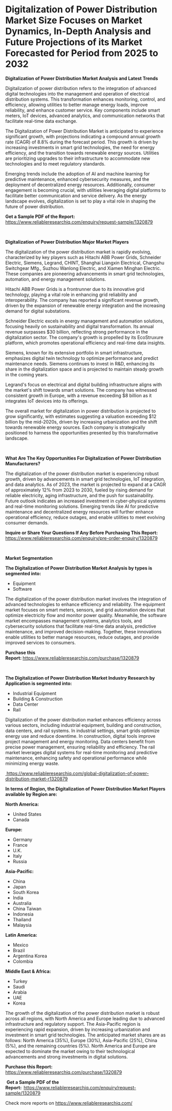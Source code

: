 <p><h1>Digitalization of Power Distribution Market Size Focuses on Market Dynamics, In-Depth Analysis and Future Projections of its Market Forecasted for Period from 2025 to 2032</h1></p><p><strong>Digitalization of Power Distribution Market Analysis and Latest Trends</strong></p>
<p><p>Digitalization of power distribution refers to the integration of advanced digital technologies into the management and operation of electrical distribution systems. This transformation enhances monitoring, control, and efficiency, allowing utilities to better manage energy loads, improve reliability, and enhance customer service. Key components include smart meters, IoT devices, advanced analytics, and communication networks that facilitate real-time data exchange.</p><p>The Digitalization of Power Distribution Market is anticipated to experience significant growth, with projections indicating a compound annual growth rate (CAGR) of 8.8% during the forecast period. This growth is driven by increasing investments in smart grid technologies, the need for energy efficiency, and the transition towards renewable energy sources. Utilities are prioritizing upgrades to their infrastructure to accommodate new technologies and to meet regulatory standards.</p><p>Emerging trends include the adoption of AI and machine learning for predictive maintenance, enhanced cybersecurity measures, and the deployment of decentralized energy resources. Additionally, consumer engagement is becoming crucial, with utilities leveraging digital platforms to facilitate better communication and service delivery. As the energy landscape evolves, digitalization is set to play a vital role in shaping the future of power distribution.</p></p>
<p><strong>Get a Sample PDF of the Report:&nbsp;</strong> <a href="https://www.reliableresearchiq.com/enquiry/request-sample/1320879?utm_campaign=3080&utm_medium=2&utm_source=Github&utm_content=ia&utm_term=29032025&utm_id=digitalization-of-power-distribution">https://www.reliableresearchiq.com/enquiry/request-sample/1320879</a></p>
<p>&nbsp;</p>
<p><strong>Digitalization of Power Distribution Major Market Players</strong></p>
<p><p>The digitalization of the power distribution market is rapidly evolving, characterized by key players such as Hitachi ABB Power Grids, Schneider Electric, Siemens, Legrand, CHINT, Shanghai Liangxin Electrical, Changshu Switchgear Mfg., Suzhou Wanlong Electric, and Xiamen Minghan Electric. These companies are pioneering advancements in smart grid technologies, automation, and energy management solutions.</p><p>Hitachi ABB Power Grids is a frontrunner due to its innovative grid technology, playing a vital role in enhancing grid reliability and interoperability. The company has reported a significant revenue growth, driven by the expansion of renewable energy integration and the increasing demand for digital substations.</p><p>Schneider Electric excels in energy management and automation solutions, focusing heavily on sustainability and digital transformation. Its annual revenue surpasses $30 billion, reflecting strong performance in the digitalization sector. The company's growth is propelled by its EcoStruxure platform, which promotes operational efficiency and real-time data insights.</p><p>Siemens, known for its extensive portfolio in smart infrastructure, emphasizes digital twin technology to optimize performance and predict maintenance needs. Siemens continues to invest in R&D, enhancing its share in the digitalization space and is projected to maintain steady growth in the coming years.</p><p>Legrand's focus on electrical and digital building infrastructure aligns with the market's shift towards smart solutions. The company has witnessed consistent growth in Europe, with a revenue exceeding $8 billion as it integrates IoT devices into its offerings.</p><p>The overall market for digitalization in power distribution is projected to grow significantly, with estimates suggesting a valuation exceeding $12 billion by the mid-2020s, driven by increasing urbanization and the shift towards renewable energy sources. Each company is strategically positioned to harness the opportunities presented by this transformative landscape.</p></p>
<p>&nbsp;</p>
<p><strong>What Are The Key Opportunities For Digitalization of Power Distribution Manufacturers?</strong></p>
<p><p>The digitalization of the power distribution market is experiencing robust growth, driven by advancements in smart grid technologies, IoT integration, and data analytics. As of 2023, the market is projected to expand at a CAGR of approximately 12% from 2023 to 2030, fueled by rising demand for reliable electricity, aging infrastructure, and the push for sustainability. Future outlook indicates an increased investment in cyber-physical systems and real-time monitoring solutions. Emerging trends like AI for predictive maintenance and decentralized energy resources will further enhance operational efficiency, reduce outages, and enable utilities to meet evolving consumer demands.</p></p>
<p><strong>Inquire or Share Your Questions If Any Before Purchasing This Report:</strong> <a href="https://www.reliableresearchiq.com/enquiry/pre-order-enquiry/1320879?utm_campaign=3080&utm_medium=2&utm_source=Github&utm_content=ia&utm_term=29032025&utm_id=digitalization-of-power-distribution">https://www.reliableresearchiq.com/enquiry/pre-order-enquiry/1320879</a></p>
<p>&nbsp;</p>
<p><strong>Market Segmentation</strong></p>
<p><strong>The Digitalization of Power Distribution Market Analysis by types is segmented into:</strong></p>
<p><ul><li>Equipment</li><li>Software</li></ul></p>
<p><p>The digitalization of the power distribution market involves the integration of advanced technologies to enhance efficiency and reliability. The equipment market focuses on smart meters, sensors, and grid automation devices that optimize electricity flow and monitor power quality. Meanwhile, the software market encompasses management systems, analytics tools, and cybersecurity solutions that facilitate real-time data analysis, predictive maintenance, and improved decision-making. Together, these innovations enable utilities to better manage resources, reduce outages, and provide improved services to consumers.</p></p>
<p><strong>Purchase this Report:&nbsp;</strong><a href="https://www.reliableresearchiq.com/purchase/1320879?utm_campaign=3080&utm_medium=2&utm_source=Github&utm_content=ia&utm_term=29032025&utm_id=digitalization-of-power-distribution">https://www.reliableresearchiq.com/purchase/1320879</a></p>
<p>&nbsp;</p>
<p><strong>The Digitalization of Power Distribution Market Industry Research by Application is segmented into:</strong></p>
<p><ul><li>Industrial Equipment</li><li>Building & Construction</li><li>Data Center</li><li>Rail</li></ul></p>
<p><p>Digitalization of the power distribution market enhances efficiency across various sectors, including industrial equipment, building and construction, data centers, and rail systems. In industrial settings, smart grids optimize energy use and reduce downtime. In construction, digital tools improve project management and energy monitoring. Data centers benefit from precise power management, ensuring reliability and efficiency. The rail market leverages digital systems for real-time monitoring and predictive maintenance, enhancing safety and operational performance while minimizing energy waste.</p></p>
<p><a href="https://www.reliableresearchiq.com/global-digitalization-of-power-distribution-market-r1320879?utm_campaign=3080&utm_medium=2&utm_source=Github&utm_content=ia&utm_term=29032025&utm_id=digitalization-of-power-distribution">&nbsp;https://www.reliableresearchiq.com/global-digitalization-of-power-distribution-market-r1320879</a></p>
<p><strong>In terms of Region, the Digitalization of Power Distribution Market Players available by Region are:</strong></p>
<p>
    <p> <strong> North America: </strong>
        <ul>
            <li>United States</li>
            <li>Canada</li>
        </ul>
        </p> 
    <p> <strong> Europe: </strong>
        <ul>
            <li>Germany</li>
            <li>France</li>
            <li>U.K.</li>
            <li>Italy</li>
            <li>Russia</li>
        </ul>
        </p> 
    <p> <strong> Asia-Pacific: </strong>
        <ul>
            <li>China</li>
            <li>Japan</li>
            <li>South Korea</li>
            <li>India</li>
            <li>Australia</li>
            <li>China Taiwan</li>
            <li>Indonesia</li>
            <li>Thailand</li>
            <li>Malaysia</li>
        </ul>
        </p> 
    <p> <strong> Latin America: </strong>
        <ul>
            <li>Mexico</li>
            <li>Brazil</li>
            <li>Argentina Korea</li>
            <li>Colombia</li>
        </ul>
        </p> 
    <p> <strong> Middle East & Africa: </strong>
        <ul>
            <li>Turkey</li>
            <li>Saudi</li>
            <li>Arabia</li>
            <li>UAE</li>
            <li>Korea</li>
        </ul>
    </p>
    </p>
<p><p>The growth of the digitalization of the power distribution market is robust across all regions, with North America and Europe leading due to advanced infrastructure and regulatory support. The Asia-Pacific region is experiencing rapid expansion, driven by increasing urbanization and investment in smart grid technologies. The anticipated market shares are as follows: North America (35%), Europe (30%), Asia-Pacific (25%), China (5%), and the remaining countries (5%). North America and Europe are expected to dominate the market owing to their technological advancements and strong investments in digital solutions.</p></p>
<p><strong>Purchase this Report: </strong><a href="https://www.reliableresearchiq.com/purchase/1320879?utm_campaign=3080&utm_medium=2&utm_source=Github&utm_content=ia&utm_term=29032025&utm_id=digitalization-of-power-distribution">https://www.reliableresearchiq.com/purchase/1320879</a></p>
<p>&nbsp;<strong>Get a Sample PDF of the Report:&nbsp;&nbsp;</strong><a href="https://www.reliableresearchiq.com/enquiry/request-sample/1320879?utm_campaign=3080&utm_medium=2&utm_source=Github&utm_content=ia&utm_term=29032025&utm_id=digitalization-of-power-distribution">https://www.reliableresearchiq.com/enquiry/request-sample/1320879</a></p>
<p><strong></strong></p>
<p>Check more reports on <a href="https://www.reliableresearchiq.com/?utm_campaign=3080&utm_medium=2&utm_source=Github&utm_content=ia&utm_term=29032025&utm_id=digitalization-of-power-distribution">https://www.reliableresearchiq.com/</a></p>